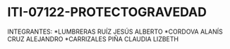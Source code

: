 # ITI-07122-PROTECTOGRAVEDAD
INTEGRANTES:
    *LUMBRERAS RUÍZ JESÚS ALBERTO
    *CORDOVA ALANÍS CRUZ ALEJANDRO
    *CARRIZALES PIÑA CLAUDIA LIZBETH
